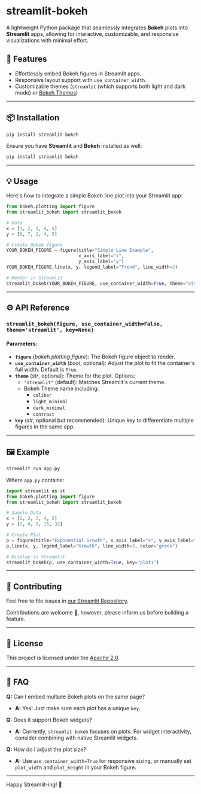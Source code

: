 # streamlit-bokeh

A lightweight Python package that seamlessly integrates **Bokeh** plots into **Streamlit** apps, allowing for interactive, customizable, and responsive visualizations with minimal effort.

## 🚀 Features

- Effortlessly embed Bokeh figures in Streamlit apps.
- Responsive layout support with `use_container_width`.
- Customizable themes (`streamlit` (which supports both light and dark mode) or [Bokeh Themes](https://docs.bokeh.org/en/latest/docs/reference/themes.html))

---

## 📦 Installation

```bash
pip install streamlit-bokeh
```

Ensure you have **Streamlit** and **Bokeh** installed as well:

```bash
pip install streamlit bokeh
```

---

## 💡 Usage

Here's how to integrate a simple Bokeh line plot into your Streamlit app:

```python
from bokeh.plotting import figure
from streamlit_bokeh import streamlit_bokeh

# Data
x = [1, 2, 3, 4, 5]
y = [6, 7, 2, 4, 5]

# Create Bokeh figure
YOUR_BOKEH_FIGURE = figure(title="Simple Line Example",
                           x_axis_label="x",
                           y_axis_label="y")
YOUR_BOKEH_FIGURE.line(x, y, legend_label="Trend", line_width=2)

# Render in Streamlit
streamlit_bokeh(YOUR_BOKEH_FIGURE, use_container_width=True, theme="streamlit", key="my_unique_key")
```

---

## ⚙️ API Reference

### `streamlit_bokeh(figure, use_container_width=False, theme='streamlit', key=None)`

#### Parameters:

- **`figure`** (_bokeh.plotting.figure_): The Bokeh figure object to render.
- **`use_container_width`** (_bool_, optional): Adjust the plot to fit the container's full width. Default is `True`.
- **`theme`** (_str_, optional): Theme for the plot. Options:
  - `"streamlit"` (default): Matches Streamlit's current theme.
  - Bokeh Theme name including:
    - `caliber`
    - `light_minimal`
    - `dark_minimal`
    - `contrast`
- **`key`** (_str_, optional but recommended): Unique key to differentiate multiple figures in the same app.

---

## 🖼️ Example

```bash
streamlit run app.py
```

Where `app.py` contains:

```python
import streamlit as st
from bokeh.plotting import figure
from streamlit_bokeh import streamlit_bokeh

# Sample Data
x = [1, 2, 3, 4, 5]
y = [2, 4, 8, 16, 32]

# Create Plot
p = figure(title="Exponential Growth", x_axis_label="x", y_axis_label="y")
p.line(x, y, legend_label="Growth", line_width=3, color="green")

# Display in Streamlit
streamlit_bokeh(p, use_container_width=True, key="plot1")
```

---

## 📝 Contributing

Feel free to file issues in [our Streamlit Repository](https://github.com/streamlit/streamlit-bokeh/issues/new/choose).

Contributions are welcome 🚀, however, please inform us before building a feature.

---

## 📄 License

This project is licensed under the [Apache 2.0](LICENSE).

---

## 🙋 FAQ

**Q:** Can I embed multiple Bokeh plots on the same page?

- **A:** Yes! Just make sure each plot has a unique `key`.

**Q:** Does it support Bokeh widgets?

- **A:** Currently, `streamlit-bokeh` focuses on plots. For widget interactivity, consider combining with native Streamlit widgets.

**Q:** How do I adjust the plot size?

- **A:** Use `use_container_width=True` for responsive sizing, or manually set `plot_width` and `plot_height` in your Bokeh figure.

---

Happy Streamlit-ing! 🎉
